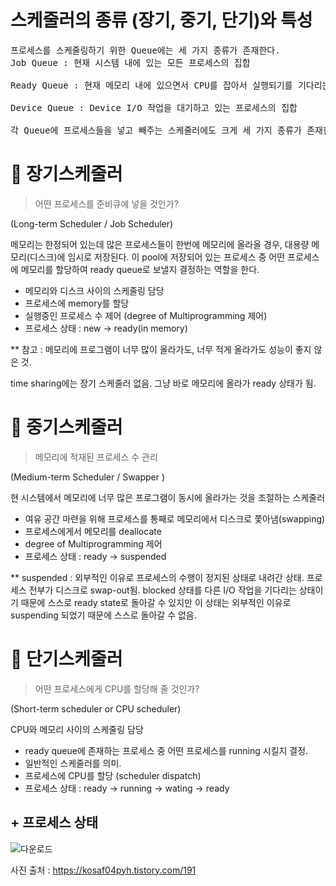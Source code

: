 # 스케줄러의 종류 (장기, 중기, 단기)와 특성

<pre>프로세스를 스케줄링하기 위한 Queue에는 세 가지 종류가 존재한다. <br/>Job Queue : 현재 시스템 내에 있는 모든 프로세스의 집합 <br/>
Ready Queue : 현재 메모리 내에 있으면서 CPU를 잡아서 실행되기를 기다리는 프로세스의 집합 <br/>
Device Queue : Device I/O 작업을 대기하고 있는 프로세스의 집합<br/>
각 Queue에 프로세스들을 넣고 빼주는 스케줄러에도 크게 세 가지 종류가 존재한다 </pre>

# 📌 장기스케줄러

> 어떤 프로세스를 준비큐에 넣을 것인가?

(Long-term Scheduler / Job Scheduler)

메모리는 한정되어 있는데 많은 프로세스들이 한번에 메모리에 올라올 경우, 대용량 메모리(디스크)에 임시로 저장된다. 이 pool에 저장되어 있는 프로세스 중 어떤 프로세스에 메모리를 할당하여 ready queue로 보낼지 결정하는 역할을 한다.

- 메모리와 디스크 사이의 스케줄링 담당
- 프로세스에 memory를 할당
- 실행중인 프로세스 수 제어 (degree of Multiprogramming 제어)
- 프로세스 상태 : new → ready(in memory)

** 참고 : 메모리에 프로그램이 너무 많이 올라가도, 너무 적게 올라가도 성능이 좋지 않은 것.

time sharing에는 장기 스케줄러 없음. 그냥 바로 메모리에 올라가 ready 상태가 됨.

# 📌 중기스케줄러

> 메모리에 적재된 프로세스 수 관리

(Medium-term Scheduler / Swapper )

현 시스템에서 메모리에 너무 많은 프로그램이 동시에 올라가는 것을 조절하는 스케줄러

- 여유 공간 마련을 위해 프로세스를 통째로 메모리에서 디스크로 쫓아냄(swapping)
- 프로세스에게서 메모리를 deallocate
- degree of Multiprogramming 제어
- 프로세스 상태 : ready → suspended

** suspended : 외부적인 이유로 프로세스의 수행이 정지된 상태로 내려간 상태. 프로세스 전부가 디스크로 swap-out됨. blocked 상태를 다른 I/O 작업을 기다리는 상태이기 때문에 스스로 ready state로 돌아갈 수 있지만 이 상태는 외부적인 이유로 suspending 되었기 때문에 스스로 돌아갈 수 없음.

# 📌 단기스케줄러

> 어떤 프로세스에게 CPU를 할당해 줄 것인가?

(Short-term scheduler or CPU scheduler)

CPU와 메모리 사이의 스케줄링 담당

- ready queue에 존재하는 프로세스 중 어떤 프로세스를 running 시킬지 결정.
- 일반적인 스케줄러를 의미.
- 프로세스에 CPU를 할당 (scheduler dispatch)
- 프로세스 상태 : ready → running → wating → ready

## + 프로세스 상태

![다운로드](https://user-images.githubusercontent.com/70262329/103193433-c9991a00-491f-11eb-9dcf-869f0eb30ffe.png)


사진 출처 : https://kosaf04pyh.tistory.com/191
